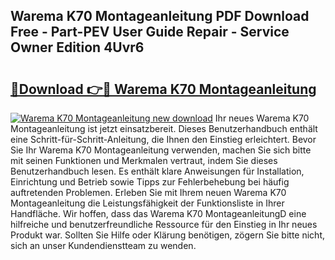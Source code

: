 ## Warema K70 Montageanleitung PDF Download Free - Part-PEV User Guide Repair - Service Owner Edition 4Uvr6

# <h2><a href="http://df7fx2e.blite.top/?on=Warema+K70+Montageanleitung">🔗Download 👉🔴 Warema K70 Montageanleitung</a></h2>

[![Warema K70 Montageanleitung new download](https://i.imgur.com/lujVjoI.png)](http://df7fx2e.blite.top/?on=Warema+K70+Montageanleitung)
Ihr neues Warema K70 Montageanleitung ist jetzt einsatzbereit. Dieses Benutzerhandbuch enthält eine Schritt-für-Schritt-Anleitung, die Ihnen den Einstieg erleichtert. Bevor Sie Ihr Warema K70 Montageanleitung verwenden, machen Sie sich bitte mit seinen Funktionen und Merkmalen vertraut, indem Sie dieses Benutzerhandbuch lesen. Es enthält klare Anweisungen für Installation, Einrichtung und Betrieb sowie Tipps zur Fehlerbehebung bei häufig auftretenden Problemen. Erleben Sie mit Ihrem neuen Warema K70 Montageanleitung die Leistungsfähigkeit der Funktionsliste in Ihrer Handfläche. Wir hoffen, dass das Warema K70 MontageanleitungD eine hilfreiche und benutzerfreundliche Ressource für den Einstieg in Ihr neues Produkt war. Sollten Sie Hilfe oder Klärung benötigen, zögern Sie bitte nicht, sich an unser Kundendienstteam zu wenden.
